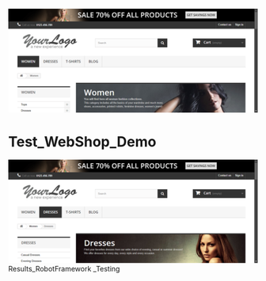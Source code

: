 ![alt text](https://github.com/dediumuka/Test_WebShop_Demo/blob/main/resultPage/selenium-screenshot-1.png?raw=true)


# Test_WebShop_Demo

![alt text](https://github.com/dediumuka/Test_WebShop_Demo/blob/main/resultPage/selenium-screenshot-2.png?raw=true)
Results_RobotFramework _Testing
